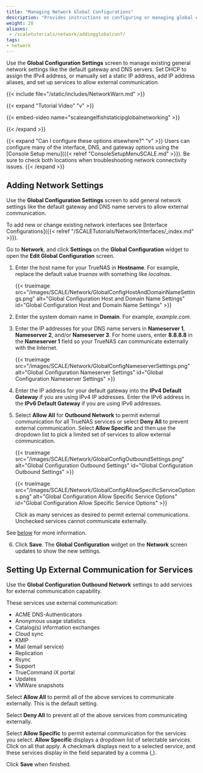 ```yaml
---
title: "Managing Network Global Configurations"
description: "Provides instructions on configuring or managing global configuration settings."
weight: 20
aliases:
 - /scaletutorials/network/addingglobalconf/
tags:
- network
---
```


Use the **Global Configuration Settings** screen to manage existing general network settings like the default gateway and DNS servers.
Set DHCP to assign the IPv4 address, or manually set a static IP address, add IP address aliases, and set up services to allow external communication.

{{< include file="/static/includes/NetworkWarn.md" >}}

{{< expand "Tutorial Video" "v" >}}

{{< embed-video name="scaleangelfishstaticipglobalnetworking" >}}

{{< /expand >}}

{{< expand "Can I configure these options elsewhere?" "v" >}}
Users can configure many of the interface, DNS, and gateway options using the [Console Setup menu]({{< relref "ConsoleSetupMenuSCALE.md" >}}).
Be sure to check both locations when troubleshooting network connectivity issues.
{{< /expand >}}

## Adding Network Settings
Use the **Global Configuration Settings** screen to add general network settings like the default gateway and DNS name servers to allow external communication.

To add new or change existing network interfaces see [Interface Configurations]({{< relref "/SCALETutorials/Network/Interfaces/_index.md" >}}).


Go to **Network**, and click **Settings** on the **Global Configuration** widget to open the **Edit Global Configuration** screen.

1. Enter the host name for your TrueNAS in **Hostname**. For example, replace the default value *truenas* with something like *localnas*.

   {{< trueimage src="/images/SCALE/Network/GlobalConfigHostAndDomainNameSettings.png" alt="Global Configuration Host and Domain Name Settings" id="Global Configuration Host and Domain Name Settings" >}}

2. Enter the system domain name in **Domain**. For example, *example.com*.

3. Enter the IP addresses for your DNS name servers in **Nameserver 1**, **Nameserver 2**, and/or **Nameserver 3**.
   For home users, enter **8.8.8.8** in the **Nameserver 1** field so your TrueNAS can communicate externally with the Internet.

   {{< trueimage src="/images/SCALE/Network/GlobalConfigNameserverSettings.png" alt="Global Configuration Nameserver Settings" id="Global Configuration Nameserver Settings" >}}

4. Enter the IP address for your default gateway into the **IPv4 Default Gateway** if you are using IPv4 IP addresses.
   Enter the IPv6 address in the **IPv6 Default Gateway** if you are using IPv6 addresses.

5. Select **Allow All** for **Outbound Network**  to permit external communication for all TrueNAS services or select **Deny All** to prevent external communication.
   Select **Allow Specific** and then use the dropdown list to pick a limited set of services to allow external communication.

   {{< trueimage src="/images/SCALE/Network/GlobalConfigOutboundSettings.png" alt="Global Configuration Outbound Settings" id="Global Configuration Outbound Settings" >}}

   {{< trueimage src="/images/SCALE/Network/GlobalConfigAllowSpecificServiceOptions.png" alt="Global Configuration Allow Specific Service Options" id="Global Configuration Allow Specific Service Options" >}}

   Click as many services as desired to permit external communications. Unchecked services cannot communicate externally.

See [below](#setting-up-external-communication-for-services) for more information.

6. Click **Save**. The **Global Configuration** widget on the **Network** screen updates to show the new settings.

## Setting Up External Communication for Services
Use the **Global Configuration Outbound Network** settings to add services for external communication capability.

These services use external communication:
* ACME DNS-Authenticators
* Anonymous usage statistics
* Catalog(s) information exchanges
* Cloud sync
* KMIP
* Mail (email service)
* Replication
* Rsync
* Support
* TrueCommand iX portal
* Updates
* VMWare snapshots

Select **Allow All** to permit all of the above services to communicate externally. This is the default setting.

Select **Deny All** to prevent all of the above services from communicating externally.

Select **Allow Specific** to permit external communication for the services you select.
**Allow Specific** displays a dropdown list of selectable services.
Click on all that apply. A checkmark displays next to a selected service, and these services display in the field separated by a comma (,).

Click **Save** when finished.
